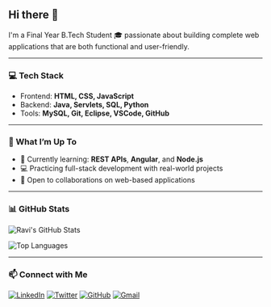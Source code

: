 ## Hi there 👋  
I'm a Final Year B.Tech Student 🎓 passionate about building complete web applications that are both functional and user-friendly.

---

### 💻 Tech Stack  
- Frontend: **HTML, CSS, JavaScript**  
- Backend: **Java, Servlets, SQL, Python**  
- Tools: **MySQL, Git, Eclipse, VSCode, GitHub**

---

### 🚀 What I’m Up To  
- 🌱 Currently learning: **REST APIs**, **Angular**, and **Node.js**  
- 💻 Practicing full-stack development with real-world projects  
- 🤝 Open to collaborations on web-based applications

---

### 📊 GitHub Stats  

![Ravi's GitHub Stats](https://github-readme-stats.vercel.app/api?username=Ravi-narayana-brahma&show_icons=true&theme=radical)  

![Top Languages](https://github-readme-stats.vercel.app/api/top-langs/?username=Ravi-narayana-brahma&layout=compact&theme=radical)

---

### 📫 Connect with Me

[![LinkedIn](https://img.shields.io/badge/.-000?style=flat-rounded&logo=linkedin&logoColor=white)](https://www.linkedin.com/in/your-linkedin-profile)
[![Twitter](https://img.shields.io/badge/.-000?style=flat-rounded&logo=twitter&logoColor=white)](https://twitter.com/your-twitter)
[![GitHub](https://img.shields.io/badge/.-000?style=flat-rounded&logo=github&logoColor=white)](https://github.com/your-github-username)
[![Gmail](https://img.shields.io/badge/.-000?style=flat-rounded&logo=gmail&logoColor=white)](mailto:your-email@example.com)




